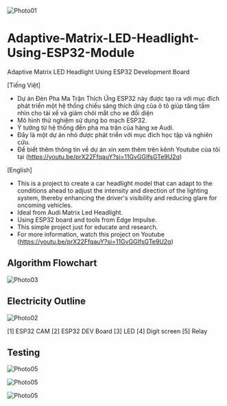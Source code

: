 ![Photo01](https://github.com/kysutrung/esp32_auto_adapt_headlight/blob/main/media/repo_cover.jpg)

# Adaptive-Matrix-LED-Headlight-Using-ESP32-Module
Adaptive Matrix LED Headlight Using ESP32 Development Board

[Tiếng Việt]
- Dự án Đèn Pha Ma Trận Thích Ứng ESP32 này được tạo ra với mục đích phát triển một hệ thống chiếu sáng thích ứng của ô tô giúp tăng tầm nhìn cho tài xế và giảm chói mắt cho xe đối diện
- Mô hình thử nghiệm sử dụng bo mạch ESP32.
- Ý tưởng từ hệ thống đền pha ma trận của hãng xe Audi.
- Đây là một dự án nhỏ được phát triển với mục đích học tập và nghiên cứu.
- Để biết thêm thông tin về dự án xin xem thêm trên kênh Youtube của tôi tại (https://youtu.be/prX22FfqauY?si=11GvGGIfsGTe9U2q)

[English]
- This is a project to create a car headlight model that can adapt to the conditions ahead to adjust the intensity and direction of the lighting system, thereby enhancing the driver's visibility and reducing glare for oncoming vehicles.
- Ideal from Audi Matrix Led Headlight.
- Using ESP32 board and tools from Edge Impulse.
- This simple project just for educate and research.
- For more information, watch this project on Youtube (https://youtu.be/prX22FfqauY?si=11GvGGIfsGTe9U2q)

## Algorithm Flowchart

![Photo03](https://github.com/kysutrung/esp32_auto_adapt_headlight/blob/main/media/algorithm_flowchart.jpeg)

## Electricity Outline

![Photo02](https://github.com/kysutrung/esp32_auto_adapt_headlight/blob/main/media/electricity_outline.png)


[1] ESP32 CAM
[2] ESP32 DEV Board
[3] LED
[4] Digit screen
[5] Relay

## Testing

![Photo05](https://github.com/kysutrung/esp32_auto_adapt_headlight/blob/main/media/nothing_case.jpg)

![Photo05](https://github.com/kysutrung/esp32_auto_adapt_headlight/blob/main/media/not_car_case.jpg)

![Photo05](https://github.com/kysutrung/esp32_auto_adapt_headlight/blob/main/media/has_car_case.jpg)